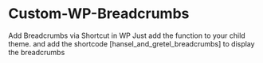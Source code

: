 # Custom-WP-Breadcrumbs

Add Breadcrumbs via Shortcut in WP
Just add the function to your child theme.
and add the shortcode [hansel_and_gretel_breadcrumbs] to display the breadcrumbs
